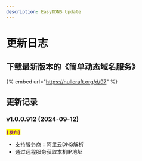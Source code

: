 ```yaml
---
description: EasyDDNS Update
---
```


# 更新日志

## 下载最新版本的《简单动态域名服务》

{% embed url="https://nullcraft.org/d/97" %}

## 更新记录

### v1.0.0.912 (2024-09-12) <a href="#v0.0.1.1213-2023-12-13" id="v0.0.1.1213-2023-12-13"></a>

<mark style="color:purple;">**`[发布]`**</mark>

* 支持服务商：阿里云DNS解析
* 通过远程服务获取本机IP地址
